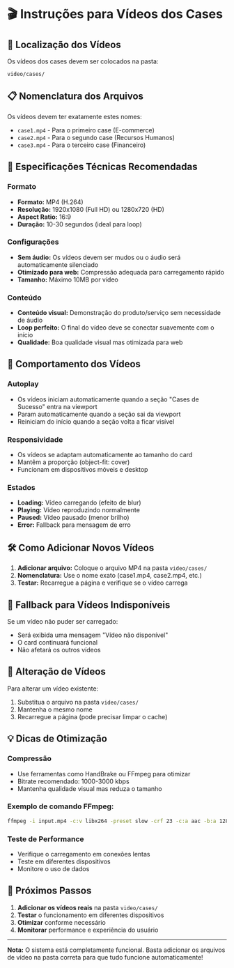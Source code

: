 # 🎬 Instruções para Vídeos dos Cases

## 📁 Localização dos Vídeos

Os vídeos dos cases devem ser colocados na pasta:
```
video/cases/
```

## 📋 Nomenclatura dos Arquivos

Os vídeos devem ter exatamente estes nomes:
- `case1.mp4` - Para o primeiro case (E-commerce)
- `case2.mp4` - Para o segundo case (Recursos Humanos)
- `case3.mp4` - Para o terceiro case (Financeiro)

## 🎥 Especificações Técnicas Recomendadas

### Formato
- **Formato:** MP4 (H.264)
- **Resolução:** 1920x1080 (Full HD) ou 1280x720 (HD)
- **Aspect Ratio:** 16:9
- **Duração:** 10-30 segundos (ideal para loop)

### Configurações
- **Sem áudio:** Os vídeos devem ser mudos ou o áudio será automaticamente silenciado
- **Otimizado para web:** Compressão adequada para carregamento rápido
- **Tamanho:** Máximo 10MB por vídeo

### Conteúdo
- **Conteúdo visual:** Demonstração do produto/serviço sem necessidade de áudio
- **Loop perfeito:** O final do vídeo deve se conectar suavemente com o início
- **Qualidade:** Boa qualidade visual mas otimizada para web

## 🔧 Comportamento dos Vídeos

### Autoplay
- Os vídeos iniciam automaticamente quando a seção "Cases de Sucesso" entra na viewport
- Param automaticamente quando a seção sai da viewport
- Reiniciam do início quando a seção volta a ficar visível

### Responsividade
- Os vídeos se adaptam automaticamente ao tamanho do card
- Mantêm a proporção (object-fit: cover)
- Funcionam em dispositivos móveis e desktop

### Estados
- **Loading:** Vídeo carregando (efeito de blur)
- **Playing:** Vídeo reproduzindo normalmente
- **Paused:** Vídeo pausado (menor brilho)
- **Error:** Fallback para mensagem de erro

## 🛠️ Como Adicionar Novos Vídeos

1. **Adicionar arquivo:** Coloque o arquivo MP4 na pasta `video/cases/`
2. **Nomenclatura:** Use o nome exato (case1.mp4, case2.mp4, etc.)
3. **Testar:** Recarregue a página e verifique se o vídeo carrega

## 📱 Fallback para Vídeos Indisponíveis

Se um vídeo não puder ser carregado:
- Será exibida uma mensagem "Vídeo não disponível"
- O card continuará funcional
- Não afetará os outros vídeos

## 🔄 Alteração de Vídeos

Para alterar um vídeo existente:
1. Substitua o arquivo na pasta `video/cases/`
2. Mantenha o mesmo nome
3. Recarregue a página (pode precisar limpar o cache)

## 💡 Dicas de Otimização

### Compressão
- Use ferramentas como HandBrake ou FFmpeg para otimizar
- Bitrate recomendado: 1000-3000 kbps
- Mantenha qualidade visual mas reduza o tamanho

### Exemplo de comando FFmpeg:
```bash
ffmpeg -i input.mp4 -c:v libx264 -preset slow -crf 23 -c:a aac -b:a 128k -movflags +faststart output.mp4
```

### Teste de Performance
- Verifique o carregamento em conexões lentas
- Teste em diferentes dispositivos
- Monitore o uso de dados

## 🚀 Próximos Passos

1. **Adicionar os vídeos reais** na pasta `video/cases/`
2. **Testar** o funcionamento em diferentes dispositivos
3. **Otimizar** conforme necessário
4. **Monitorar** performance e experiência do usuário

---

**Nota:** O sistema está completamente funcional. Basta adicionar os arquivos de vídeo na pasta correta para que tudo funcione automaticamente!
